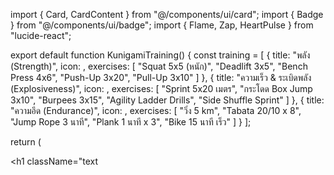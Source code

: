 import { Card, CardContent } from "@/components/ui/card"; import { Badge } from "@/components/ui/badge"; import { Flame, Zap, HeartPulse } from "lucide-react";

export default function KunigamiTraining() { const training = [ { title: "พลัง (Strength)", icon: <Flame className="text-orange-500" />, exercises: [ "Squat 5x5 (หนัก)", "Deadlift 3x5", "Bench Press 4x6", "Push-Up 3x20", "Pull-Up 3x10" ] }, { title: "ความเร็ว & ระเบิดพลัง (Explosiveness)", icon: <Zap className="text-yellow-400" />, exercises: [ "Sprint 5x20 เมตร", "กระโดด Box Jump 3x10", "Burpees 3x15", "Agility Ladder Drills", "Side Shuffle Sprint" ] }, { title: "ความอึด (Endurance)", icon: <HeartPulse className="text-red-500" />, exercises: [ "วิ่ง 5 km", "Tabata 20/10 x 8", "Jump Rope 3 นาที", "Plank 1 นาที x 3", "Bike 15 นาที เร็ว" ] } ];

return ( <div className="min-h-screen bg-gradient-to-br from-zinc-900 to-black text-white p-6"> <h1 className="text

